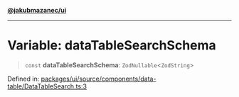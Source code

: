 [**@jakubmazanec/ui**](../README.md)

---

# Variable: dataTableSearchSchema

> `const` **dataTableSearchSchema**: `ZodNullable`\<`ZodString`\>

Defined in:
[packages/ui/source/components/data-table/DataTableSearch.ts:3](https://github.com/jakubmazanec/tools/blob/0373298af23ca7b778987184cd6fcccd21ae54be/packages/ui/source/components/data-table/DataTableSearch.ts#L3)

